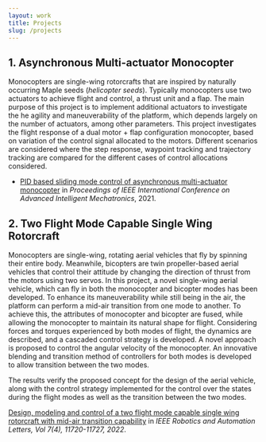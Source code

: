 ```yaml
---
layout: work
title: Projects
slug: /projects
---
```

## 1. Asynchronous Multi-actuator Monocopter
Monocopters are single-wing rotorcrafts that are inspired by naturally occurring Maple seeds (_helicopter seeds_). Typically monocopters use two actuators to achieve flight and control, a thrust unit and a flap. The main purpose of this project is to implement additional actuators to investigate the he agility and maneuverability of the platform, which depends largely on the number of actuators, among other parameters. This project investigates the flight response of a dual motor + flap configuration monocopter, based on variation of the control signal allocated to the motors. Different scenarios are considered where the step response, waypoint tracking and trajectory tracking are compared for the different cases of control allocations considered.

- [PID based sliding mode control of asynchronous multi-actuator monocopter](https://ieeexplore.ieee.org/document/9517541) in _Proceedings of IEEE International Conference on Advanced Intelligent Mechatronics_, 2021. 

<!-- <iframe width="560" height="315" src="" title="YouTube video player" frameborder="0" allow="accelerometer; autoplay; clipboard-write; encrypted-media; gyroscope; picture-in-picture" allowfullscreen></iframe> -->

## 2. Two Flight Mode Capable Single Wing Rotorcraft

Monocopters are single-wing, rotating aerial vehicles that fly by spinning their entire body. Meanwhile, bicopters are twin propeller-based aerial vehicles that control their attitude by changing the direction of thrust from the motors using two servos. In this project, a novel single-wing aerial vehicle, which can fly in both the monocopter and bicopter modes has been developed. To enhance its maneuverability while still being in the air, the platform can perform a mid-air transition from one mode to another. To achieve this, the attributes of monocopter and bicopter are fused, while allowing the monocopter to maintain its natural shape for flight. Considering forces and torques experienced by both modes of flight, the dynamics are described, and a cascaded control strategy is developed. A novel approach is proposed to control the angular velocity of the monocopter. An innovative blending and transition method of controllers for both modes is developed to allow transition between the two modes.

The results verify the proposed concept for the design of the aerial vehicle, along with the control strategy implemented for the control over the states during the flight modes as well as the transition between the two modes.

[Design, modeling and control of a two flight mode capable single wing rotorcraft with mid-air transition capability](https://doi.org/10.1109/LRA.2022.3205454) in _IEEE Robotics and Automation Letters, Vol 7(4), 11720-11727, 2022_.

<!-- <iframe width="560" height="315" src="" title="YouTube video player" frameborder="0" allow="accelerometer; autoplay; clipboard-write; encrypted-media; gyroscope; picture-in-picture" allowfullscreen></iframe> -->



